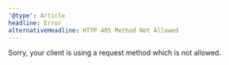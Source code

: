 ```yaml
---
'@type': Article
headline: Error
alternativeHeadline: HTTP 405 Method Not Allowed
---
```


Sorry, your client is using a request method which is not allowed.
